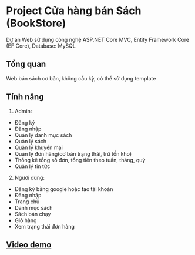 # Project Cửa hàng bán Sách (BookStore)

Dự án Web sử dụng công nghệ ASP.NET Core MVC, Entity Framework Core (EF Core), Database: MySQL

## Tổng quan

Web bán sách cơ bản, không cầu kỳ, có thể sử dụng template

## Tính năng

1. Admin:
- Đăng ký
- Đăng nhập
- Quản lý danh mục sách
- Quản lý sách
- Quản lý khuyến mại
- Quản lý đơn hàng(cơ bản trạng thái, trừ tồn kho)
- Thống kê tổng số đơn, tổng tiền theo tuần, tháng, quý
- Quản lý tin tức

2. Người dùng: 
- Đăng ký bằng google hoặc tạo tài khoản
- Đăng nhập
- Trang chủ
- Danh mục sách
- Sách bán chạy
- Giỏ hàng
- Xem trạng thái đơn hàng

## [Video demo](https://www.youtube.com/watch?v=c2tsXAuVlTU) 
